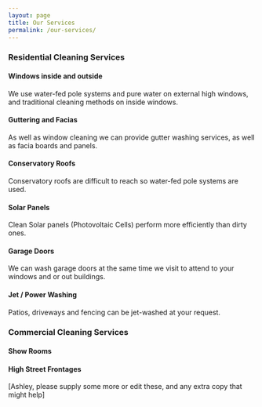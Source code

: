 ```yaml
---
layout: page
title: Our Services
permalink: /our-services/
---
```

<h3>Residential Cleaning Services</h3>
<h4>Windows inside and outside</h4>
<p>We use water-fed pole systems and pure water on external high windows, and traditional cleaning methods on inside windows.</p>
<h4>Guttering and Facias</h4>
<p>As well as window cleaning we can provide gutter washing services, as well as facia boards and panels.</p>
<h4>Conservatory Roofs</h4>
<p>Conservatory roofs are difficult to reach so water-fed pole systems are used.</p>
<h4>Solar Panels</h4>
<p>Clean Solar panels (Photovoltaic Cells) perform more efficiently than dirty ones.</p>
<h4>Garage Doors</h4>
<p>We can wash garage doors at the same time we visit to attend to your windows and or out buildings.</p>
<h4>Jet / Power Washing</h4>
<p>Patios, driveways and fencing can be jet-washed at your request.</p>

<h3>Commercial Cleaning Services</h3>
<h4>Show Rooms</h4>

<h4>High Street Frontages</h4>

<p>[Ashley, please supply some more or edit these, and any extra copy that might help]</p>
